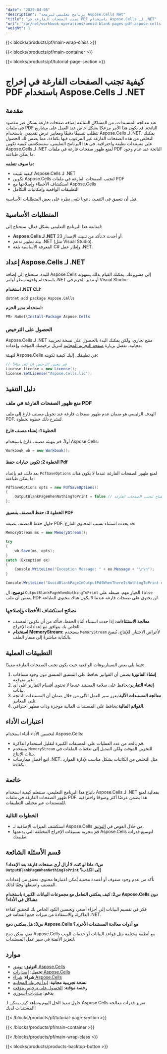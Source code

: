 ```yaml
---
"date": "2025-04-05"
"description": "برنامج تعليمي لبرمجة Aspose.Cells Net"
"title": "تجنب الصفحات الفارغة في PDF باستخدام Aspose.Cells لـ .NET"
"url": "/ar/net/workbook-operations/avoid-blank-pages-pdf-aspose-cells-net/"
"weight": 1
---
```


{{< blocks/products/pf/main-wrap-class >}}

{{< blocks/products/pf/main-container >}}

{{< blocks/products/pf/tutorial-page-section >}}


# كيفية تجنب الصفحات الفارغة في إخراج PDF باستخدام Aspose.Cells لـ .NET

## مقدمة

عند معالجة المستندات، من المشاكل الشائعة إضافة صفحات فارغة بشكل غير مقصود في ملفات PDF الناتجة. قد يكون هذا الأمر مزعجًا بشكل خاص عند العمل على مشاريع تتطلب تنسيقًا دقيقًا ومعايير عرض تقديمي. باستخدام Aspose.Cells لـ .NET، يمكنك التخلص من هذه الصفحات الفارغة غير المرغوب فيها بكفاءة، مما يضمن لك الحصول على مستندات نظيفة واحترافية. في هذا البرنامج التعليمي، سنستكشف كيفية تكوين Aspose.Cells لـ .NET لمنع ظهور صفحات فارغة في ملفات PDF الناتجة عند عدم وجود ما يمكن طباعته.

**ما سوف تتعلمه:**

- كيفية تثبيت Aspose.Cells لـ .NET
- تكوين Aspose.Cells لتجنب الصفحات الفارغة في ملفات PDF
- استكشاف الأخطاء وإصلاحها مع Aspose.Cells
- التطبيقات الواقعية وإمكانيات التكامل

قبل أن نتعمق في التنفيذ، دعونا نلقي نظرة على بعض المتطلبات الأساسية.

## المتطلبات الأساسية

لمتابعة هذا البرنامج التعليمي بشكل فعال، ستحتاج إلى:

- **Aspose.Cells لـ .NET** تأكد من تثبيت الإصدار 23.x أو أحدث.
- بيئة تطوير تدعم .NET (مثل Visual Studio).
- المعرفة الأساسية بلغة C# وإطار عمل .NET.

## إعداد Aspose.Cells لـ .NET

للبدء، ستحتاج إلى إضافة Aspose.Cells إلى مشروعك. يمكنك القيام بذلك بسهولة باستخدام واجهة سطر أوامر .NET أو مدير الحزم في Visual Studio:

**استخدام .NET CLI:**

```shell
dotnet add package Aspose.Cells
```

**استخدام مدير الحزم:**

```powershell
PM> NuGet\Install-Package Aspose.Cells
```

### الحصول على الترخيص

Aspose.Cells لـ .NET منتج تجاري، ولكن يمكنك البدء بالحصول على نسخة تجريبية مجانية. تفضل بزيارة [صفحة التجربة المجانية](https://releases.aspose.com/cells/net/) لتنزيل ترخيصك المؤقت وإعداده.

لتهيئة Aspose.Cells في تطبيقك، إليك كيفية تكوينه:

```csharp
// قم بتعيين الترخيص إذا كان متاحًا
License license = new License();
license.SetLicense("Aspose.Cells.lic");
```

## دليل التنفيذ

### منع ظهور الصفحات الفارغة في ملف PDF

الهدف الرئيسي هو ضمان عدم ظهور صفحات فارغة عند تحويل مصنف فارغ إلى ملف PDF. لنشرح ذلك خطوة بخطوة.

#### الخطوة 1: إنشاء مصنف فارغ

أولاً، قم بتهيئة مصنف فارغ باستخدام Aspose.Cells:

```csharp
Workbook wb = new Workbook();
```

#### الخطوة 2: تكوين خيارات حفظ Pdf

بعد ذلك، قم بإعداد `PdfSaveOptions` لمنع ظهور الصفحات الفارغة عندما لا يكون هناك ما يمكن طباعته:

```csharp
PdfSaveOptions opts = new PdfSaveOptions()
{
    OutputBlankPageWhenNothingToPrint = false // ضبط المفتاح لتجنب الصفحات الفارغة
};
```

#### الخطوة 3: حفظ المصنف بتنسيق PDF

حاول حفظ المصنف بصيغة PDF. قد يحدث استثناء بسبب المحتوى الفارغ:

```csharp
MemoryStream ms = new MemoryStream();

try
{
    wb.Save(ms, opts);
}
catch (Exception ex)
{
    Console.WriteLine("Exception Message: " + ex.Message + "\r\n");
}

Console.WriteLine("AvoidBlankPageInOutputPdfWhenThereIsNothingToPrint executed successfully.");
```

**توضيح:** ال `OutputBlankPageWhenNothingToPrint` الخيار مهم. ضبطه على `false` يضمن أن ملف PDF لن يحتوي على صفحات فارغة عندما لا يكون هناك محتوى للطباعة.

### نصائح استكشاف الأخطاء وإصلاحها

- **معالجة الاستثناءات:** إذا حدث استثناء أثناء الحفظ، فتأكد من أن تكوين المصنف الخاص بك يتوافق مع إعدادات الإخراج.
- **استخدام MemoryStream:** يستخدم `MemoryStream` لأغراض الاختبار. للإنتاج، يُنصح بالكتابة مباشرةً إلى مسار الملف.

## التطبيقات العملية

فيما يلي بعض السيناريوهات الواقعية حيث يكون تجنب الصفحات الفارغة مفيدًا:

1. **إنشاء الفاتورة**:يضمن أن الفواتير تحافظ على التنسيق المتسق دون وجود مسافات غير متوقعة.
2. **إنشاء التقارير**:يحافظ على سلامة المستند عندما لا تحتوي أقسام التقارير على أي بيانات.
3. **معالجة المستندات الآلية**:يعزز سير العمل الآلي من خلال ضمان أن المستندات الناتجة تلبي المعايير.
4. **القوائم المالية**:يحافظ على المستندات المالية موجزة وذات مظهر احترافي.

## اعتبارات الأداء

لتحسين الأداء أثناء استخدام Aspose.Cells:

- قم بالحد من عدد العمليات على المصنفات الكبيرة لتقليل استخدام الذاكرة.
- يستخدم `MemoryStream` للتخزين المؤقت ولكن التبديل إلى تدفقات الملفات في بيئات الإنتاج.
- اتبع أفضل ممارسات .NET، مثل التخلص من الكائنات بشكل مناسب لإدارة الموارد بكفاءة.

## خاتمة

باتباع هذا البرنامج التعليمي، ستتعلم كيفية استخدام Aspose.Cells لـ .NET بفعالية لمنع ظهور الصفحات الفارغة في ملفات PDF. هذا يضمن عرضًا أكثر وضوحًا واحترافية للمستندات عبر مختلف التطبيقات.

### الخطوات التالية

- استكشف الميزات الإضافية لـ Aspose.Cells من خلال الغوص في [التوثيق](https://reference.aspose.com/cells/net/).
- قم بتجربة تنسيقات الإخراج المختلفة التي يدعمها Aspose.Cells لتوسيع قدرات تطبيقك.

## قسم الأسئلة الشائعة

**س1: ماذا لو كنت لا أزال أرى صفحات فارغة بعد الإعداد؟ `OutputBlankPageWhenNothingToPrint` إلى الكذب؟**

تأكد من عدم وجود صفوف أو أعمدة مخفية يُمكن اعتبارها محتوى. تحقق من إعدادات المصنف واضبطها وفقًا لذلك.

**س2: كيف يمكنني التعامل مع مجموعات البيانات الكبيرة باستخدام Aspose.Cells دون مشاكل في الأداء؟**

فكر في تقسيم البيانات إلى أجزاء أصغر، وتحسين الكود الخاص بك لتحقيق كفاءة الذاكرة، والاستفادة من ميزات جمع القمامة في .NET.

**س3: هل يمكنني دمج Aspose.Cells مع أدوات معالجة المستندات الأخرى؟**

نعم، يمكن دمج Aspose.Cells مع أنظمة مختلفة مثل قواعد البيانات أو خدمات الويب لتعزيز الأتمتة في سير عمل المستندات.

## موارد

- **التوثيق**: [توثيق Aspose.Cells](https://reference.aspose.com/cells/net/)
- **تحميل**: [إصدارات Aspose.Cells](https://releases.aspose.com/cells/net/)
- **شراء**: [شراء Aspose.Cells](https://purchase.aspose.com/buy)
- **نسخة تجريبية مجانية**: [ابدأ تجربتك المجانية](https://releases.aspose.com/cells/net/)
- **رخصة مؤقتة**: [الحصول على ترخيص مؤقت](https://purchase.aspose.com/temporary-license/)
- **يدعم**: [منتديات أسبوزي](https://forum.aspose.com/c/cells/9)

حاول تنفيذ الحل اليوم وشاهد كيف يمكن لـ Aspose.Cells تعزيز قدرات معالجة المستندات لديك!

{{< /blocks/products/pf/tutorial-page-section >}}

{{< /blocks/products/pf/main-container >}}

{{< /blocks/products/pf/main-wrap-class >}}

{{< blocks/products/products-backtop-button >}}